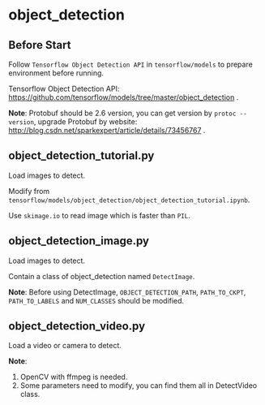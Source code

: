# object_detection

## Before Start

Follow `Tensorflow Object Detection API` in `tensorflow/models` to prepare environment before running.

Tensorflow Object Detection API: https://github.com/tensorflow/models/tree/master/object_detection .

**Note**: Protobuf should be 2.6 version, you can get version by `protoc --version`, upgrade Protobuf by website: http://blog.csdn.net/sparkexpert/article/details/73456767 .

## object_detection_tutorial.py

Load images to detect. 

Modify from `tensorflow/models/object_detection/object_detection_tutorial.ipynb`.

Use `skimage.io` to read image which is faster than `PIL`.

## object_detection_image.py

Load images to detect. 

Contain a class of object_detection named `DetectImage`.

**Note**: Before using DetectImage, `OBJECT_DETECTION_PATH`, `PATH_TO_CKPT`, `PATH_TO_LABELS` and `NUM_CLASSES` should be modified.

## object_detection_video.py

Load a video or camera to detect. 

**Note**: 
1. OpenCV with ffmpeg is needed. 
2. Some parameters need to modify, you can find them all in DetectVideo class. 
